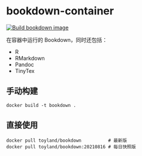 # bookdown-container

[![Build bookdown image](https://github.com/xuxiaodong/bookdown-container/actions/workflows/build-image.yml/badge.svg)](https://github.com/xuxiaodong/bookdown-container/actions/workflows/build-image.yml)

在容器中运行的 Bookdown，同时还包括：

- R
- RMarkdown
- Pandoc
- TinyTex

## 手动构建

    docker build -t bookdown .

## 直接使用

    docker pull toyland/bookdown          # 最新版
    docker pull toyland/bookdown:20210816 # 每日快照版

